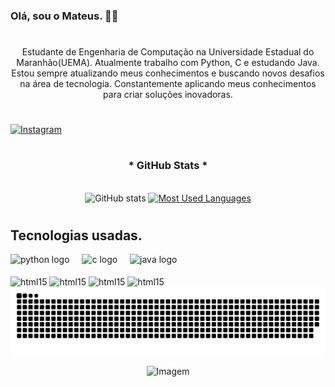
<!--
**mateuscd1/mateuscd1** is a ✨ _special_ ✨ repository because its `README.md` (this file) appears on your GitHub profile.

Here are some ideas to get you started:

- 🔭 I’m currently working on ...
- 🌱 I’m currently learning ...
- 👯 I’m looking to collaborate on ...
- 🤔 I’m looking for help with ...
- 💬 Ask me about ...
- 📫 How to reach me: ...
- 😄 Pronouns: ...
- ⚡ Fun fact: ...
-->

### Olá, sou o Mateus. 🖐🏻

#

<p align="center">Estudante de Engenharia de Computação na Universidade Estadual do Maranhão(UEMA). Atualmente trabalho com Python, C e estudando Java.
Estou sempre atualizando meus conhecimentos e buscando novos desafios na área de tecnologia. Constantemente aplicando meus conhecimentos para criar soluções inovadoras.

  
#
[![Instagram](https://img.shields.io/badge/Instagram-E4405F?style=for-the-badge&logo=instagram&logoColor=white)]()
#
<div style="text-align: center;" align="center">
  <h3>* GitHub Stats *</h3>
  <br>
  <img src="https://github-readme-stats-git-masterrstaa-rickstaa.vercel.app/api?username=mateuscd1&hide_title=true&show_icons=true&include_all_commits=false&count_private=true&line_height=25&hide=issues&bg_color=000&title_color=FF00F6&text_color=FFF&border_radius=3&border_color=36123c&icon_color=FF00F6&theme=jolly" alt="GitHub stats">

  <a href="https://github.com/mateuscd1/github-readme-stats">
    <img src="https://github-readme-stats-git-masterrstaa-rickstaa.vercel.app/api/top-langs/?username=mateuscd1&line_height=10&card_width=290&layout=compact&hide_title=false&count_private=true&langs_count=4&show_icons=true&title_color=FF00F6&hide=html,css&bg_color=000&text_color=8B8B8B&border_radius=3&border_color=561760&count_private=true" alt="Most Used Languages">
  </a>
</div>


#
## Tecnologias usadas.
<div align="left">
  <img src="https://cdn.jsdelivr.net/gh/devicons/devicon/icons/python/python-original.svg" height="40" alt="python logo"  />
  <img width="12" />
  <img src="https://cdn.jsdelivr.net/gh/devicons/devicon/icons/c/c-original.svg" height="40" alt="c logo"  />
  <img width="12" />
  <img src="https://cdn.jsdelivr.net/gh/devicons/devicon/icons/java/java-original.svg" height="40" alt="java logo"  />
</div>

<div style=><br/>
    <img align="center" alt="html15" src="https://img.shields.io/badge/Python-14354C?style=for-the-badge&logo=python&logoColor=white">
    <img align="center" alt="html15" src="https://img.shields.io/badge/C-00599C?style=for-the-badge&logo=c&logoColor=white">
    <img align="center" alt="html15" src="https://img.shields.io/badge/Java-ED8B00?style=for-the-badge&logo=openjdk&logoColor=white">
    <img align="center" alt="html15" src="https://img.shields.io/badge/GIT-E44C30?style=for-the-badge&logo=git&logoColor=white">


</div>


<picture align="center">
  <source media="(prefers-color-scheme: dark)" srcset="https://raw.githubusercontent.com/mateuscd1/mateuscd1/output/github-contribution-grid-snake-dark.svg">
  <source media="(prefers-color-scheme: light)" srcset="https://raw.githubusercontent.com/mateuscd1/mateuscd1/output/github-contribution-grid-snake-dark.svg">
  <img align="center" alt="github contribution grid snake animation" src="https://raw.githubusercontent.com/mateuscd1/mateuscd1/output/github-contribution-grid-snake.svg">
</picture>


<!-- GIF -->
<div>
  <p align="center">
  <img align="center" src="https://github.com/VariableBee/VariableBee/assets/77739311/4e9f41af-6b57-49a7-b15a-74322e96b4d7" alt="Imagem">
  </p>
</div>
